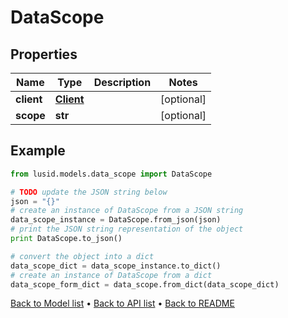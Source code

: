 # DataScope


## Properties
Name | Type | Description | Notes
------------ | ------------- | ------------- | -------------
**client** | [**Client**](Client.md) |  | [optional] 
**scope** | **str** |  | [optional] 

## Example

```python
from lusid.models.data_scope import DataScope

# TODO update the JSON string below
json = "{}"
# create an instance of DataScope from a JSON string
data_scope_instance = DataScope.from_json(json)
# print the JSON string representation of the object
print DataScope.to_json()

# convert the object into a dict
data_scope_dict = data_scope_instance.to_dict()
# create an instance of DataScope from a dict
data_scope_form_dict = data_scope.from_dict(data_scope_dict)
```
[Back to Model list](../README.md#documentation-for-models) &#8226; [Back to API list](../README.md#documentation-for-api-endpoints) &#8226; [Back to README](../README.md)


